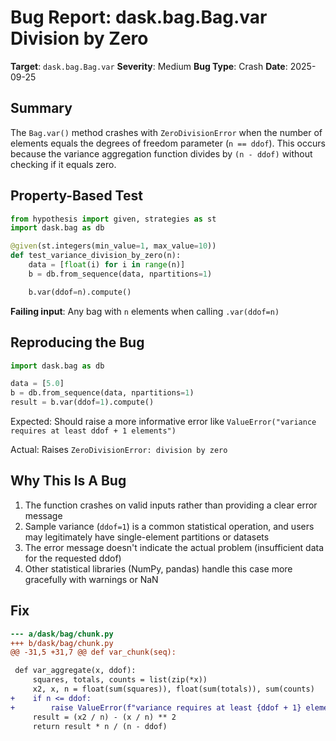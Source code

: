 # Bug Report: dask.bag.Bag.var Division by Zero

**Target**: `dask.bag.Bag.var`
**Severity**: Medium
**Bug Type**: Crash
**Date**: 2025-09-25

## Summary

The `Bag.var()` method crashes with `ZeroDivisionError` when the number of elements equals the degrees of freedom parameter (`n == ddof`). This occurs because the variance aggregation function divides by `(n - ddof)` without checking if it equals zero.

## Property-Based Test

```python
from hypothesis import given, strategies as st
import dask.bag as db

@given(st.integers(min_value=1, max_value=10))
def test_variance_division_by_zero(n):
    data = [float(i) for i in range(n)]
    b = db.from_sequence(data, npartitions=1)

    b.var(ddof=n).compute()
```

**Failing input**: Any bag with `n` elements when calling `.var(ddof=n)`

## Reproducing the Bug

```python
import dask.bag as db

data = [5.0]
b = db.from_sequence(data, npartitions=1)
result = b.var(ddof=1).compute()
```

Expected: Should raise a more informative error like `ValueError("variance requires at least ddof + 1 elements")`

Actual: Raises `ZeroDivisionError: division by zero`

## Why This Is A Bug

1. The function crashes on valid inputs rather than providing a clear error message
2. Sample variance (`ddof=1`) is a common statistical operation, and users may legitimately have single-element partitions or datasets
3. The error message doesn't indicate the actual problem (insufficient data for the requested ddof)
4. Other statistical libraries (NumPy, pandas) handle this case more gracefully with warnings or NaN

## Fix

```diff
--- a/dask/bag/chunk.py
+++ b/dask/bag/chunk.py
@@ -31,5 +31,7 @@ def var_chunk(seq):

 def var_aggregate(x, ddof):
     squares, totals, counts = list(zip(*x))
     x2, x, n = float(sum(squares)), float(sum(totals)), sum(counts)
+    if n <= ddof:
+        raise ValueError(f"variance requires at least {ddof + 1} elements when ddof={ddof}, but got {n}")
     result = (x2 / n) - (x / n) ** 2
     return result * n / (n - ddof)
```